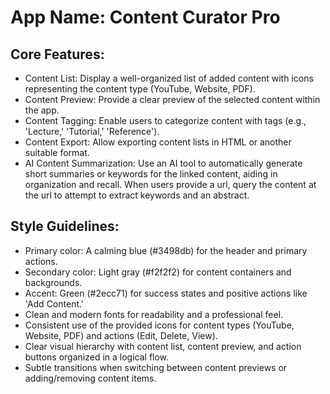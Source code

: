 # **App Name**: Content Curator Pro

## Core Features:

- Content List: Display a well-organized list of added content with icons representing the content type (YouTube, Website, PDF).
- Content Preview: Provide a clear preview of the selected content within the app.
- Content Tagging: Enable users to categorize content with tags (e.g., 'Lecture,' 'Tutorial,' 'Reference').
- Content Export: Allow exporting content lists in HTML or another suitable format.
- AI Content Summarization: Use an AI tool to automatically generate short summaries or keywords for the linked content, aiding in organization and recall. When users provide a url, query the content at the url to attempt to extract keywords and an abstract.

## Style Guidelines:

- Primary color: A calming blue (#3498db) for the header and primary actions.
- Secondary color: Light gray (#f2f2f2) for content containers and backgrounds.
- Accent: Green (#2ecc71) for success states and positive actions like 'Add Content.'
- Clean and modern fonts for readability and a professional feel.
- Consistent use of the provided icons for content types (YouTube, Website, PDF) and actions (Edit, Delete, View).
- Clear visual hierarchy with content list, content preview, and action buttons organized in a logical flow.
- Subtle transitions when switching between content previews or adding/removing content items.